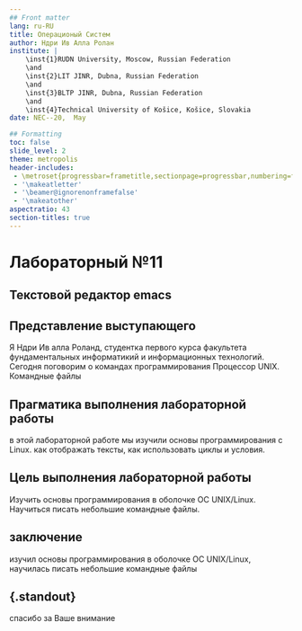 ```yaml
---
## Front matter
lang: ru-RU
title: Операционый Систем
author: Ндри Ив Алла Ролан
institute: |
	\inst{1}RUDN University, Moscow, Russian Federation
	\and
	\inst{2}LIT JINR, Dubna, Russian Federation
	\and
	\inst{3}BLTP JINR, Dubna, Russian Federation
	\and
	\inst{4}Technical University of Košice, Košice, Slovakia
date: NEC--20,  May 

## Formatting
toc: false
slide_level: 2
theme: metropolis
header-includes: 
 - \metroset{progressbar=frametitle,sectionpage=progressbar,numbering=fraction}
 - '\makeatletter'
 - '\beamer@ignorenonframefalse'
 - '\makeatother'
aspectratio: 43
section-titles: true
---
```



# Лабораторный №11

## Текстовой редактор emacs

## Представление выступающего


Я Ндри Ив алла Роланд, студентка первого курса факультета фундаментальных информатикий и информационных технологий. Сегодня поговорим о командах программирования Процессор UNIX. Командные файлы

## Прагматика выполнения лабораторной работы 

в этой лабораторной работе мы изучили основы программирования с Linux. как отображать тексты, как использовать циклы и условия.
## Цель выполнения лабораторной работы

Изучить основы программирования в оболочке ОС UNIX/Linux. Научиться писать небольшие командные файлы.
## заключение
 
изучил основы программирования в оболочке ОС UNIX/Linux, научилась писать небольшие командные файлы

## {.standout}

спасибо за Ваше внимание
